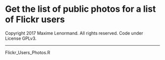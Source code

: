 Get the list of public photos for a list of Flickr users
===================================================================================

Copyright 2017 Maxime Lenormand. All rights reserved. Code under License GPLv3.
______________________________________________________________________________________

Flickr_Users_Photos.R
